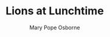 ---
tag: 📚Book
title: "Lions at Lunchtime"
author: [Mary Pope Osborne]
category: [Juvenile Fiction]
isbn: 0375894683 9780375894688
cover: http://books.google.com/books/content?id=cl9hkIF6gM0C&printsec=frontcover&img=1&zoom=1&edge=curl&source=gbs_api
status: unread
Location: Physical
---